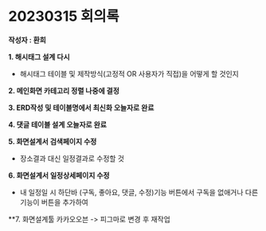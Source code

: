 # 20230315 회의록

**작성자 : 환희**

**1. 해시태그 설계 다시**
- 해시태그 테이블 및 제작방식(고정적 OR 사용자가 직접)을 어떻게 할 것인지

**2. 메인화면 카테고리 정렬 나중에 결정**

**3. ERD작성 및 테이블명에서 최신화 오늘자로 완료**

**4. 댓글 테이블 설계 오늘자로 완료**

**5. 화면설계서 검색페이지 수정**
- 장소결과 대신 일정결과로 수정할 것

**6. 화면설계서 일정상세페이지 수정**
- 내 일정일 시 하단바 (구독, 좋아요, 댓글, 수정)기능 버튼에서 구독을 없애거나 다른 기능이 버튼을 추가하여 

**7. 화면설계툴 카카오오븐 -> 피그마로 변경 후 재작업
